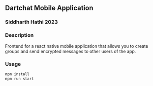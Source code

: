 ## Dartchat Mobile Application

### Siddharth Hathi 2023

### Description

Frontend for a react native mobile application that allows you to create groups and send encrypted messages to other users of the app.

### Usage

```bash
npm install
npm run start
```
